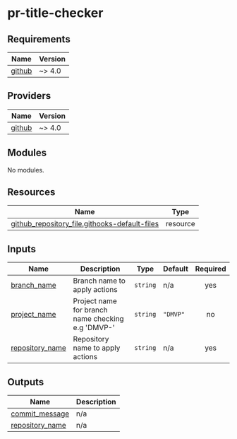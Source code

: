 # pr-title-checker

<!-- BEGINNING OF PRE-COMMIT-TERRAFORM DOCS HOOK -->
## Requirements

| Name | Version |
|------|---------|
| <a name="requirement_github"></a> [github](#requirement\_github) | ~> 4.0 |

## Providers

| Name | Version |
|------|---------|
| <a name="provider_github"></a> [github](#provider\_github) | ~> 4.0 |

## Modules

No modules.

## Resources

| Name | Type |
|------|------|
| [github_repository_file.githooks-default-files](https://registry.terraform.io/providers/integrations/github/latest/docs/resources/repository_file) | resource |

## Inputs

| Name | Description | Type | Default | Required |
|------|-------------|------|---------|:--------:|
| <a name="input_branch_name"></a> [branch\_name](#input\_branch\_name) | Branch name to apply actions | `string` | n/a | yes |
| <a name="input_project_name"></a> [project\_name](#input\_project\_name) | Project name for branch name checking e.g 'DMVP-' | `string` | `"DMVP"` | no |
| <a name="input_repository_name"></a> [repository\_name](#input\_repository\_name) | Repository name to apply actions | `string` | n/a | yes |

## Outputs

| Name | Description |
|------|-------------|
| <a name="output_commit_message"></a> [commit\_message](#output\_commit\_message) | n/a |
| <a name="output_repository_name"></a> [repository\_name](#output\_repository\_name) | n/a |
<!-- END OF PRE-COMMIT-TERRAFORM DOCS HOOK -->
